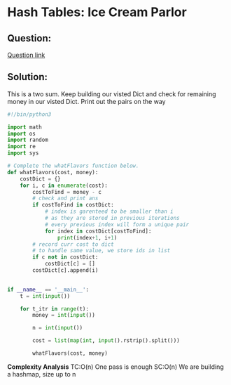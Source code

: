 # Hash Tables: Ice Cream Parlor


## Question:

[Question link](https://www.hackerrank.com/challenges/ctci-ice-cream-parlor/problem?h_l=interview&playlist_slugs%5B%5D%5B%5D=interview-preparation-kit&playlist_slugs%5B%5D%5B%5D=search&isFullScreen=true)



## Solution:
This is a two sum. Keep building our visted Dict and check for remaining money in our visted Dict. Print out the pairs on the way


```python
#!/bin/python3

import math
import os
import random
import re
import sys

# Complete the whatFlavors function below.
def whatFlavors(cost, money):
    costDict = {}
    for i, c in enumerate(cost):
        costToFind = money - c
        # check and print ans
        if costToFind in costDict:
            # index is garenteed to be smaller than i
            # as they are stored in previous iterations
            # every previous index will form a unique pair
            for index in costDict[costToFind]:
                print(index+1, i+1)
        # record curr cost to dict
        # to handle same value, we store ids in list
        if c not in costDict:
            costDict[c] = []
        costDict[c].append(i)
        

if __name__ == '__main__':
    t = int(input())

    for t_itr in range(t):
        money = int(input())

        n = int(input())

        cost = list(map(int, input().rstrip().split()))

        whatFlavors(cost, money)

```
**Complexity Analysis**
TC:O(n) One pass is enough
SC:O(n) We are building a hashmap, size up to n